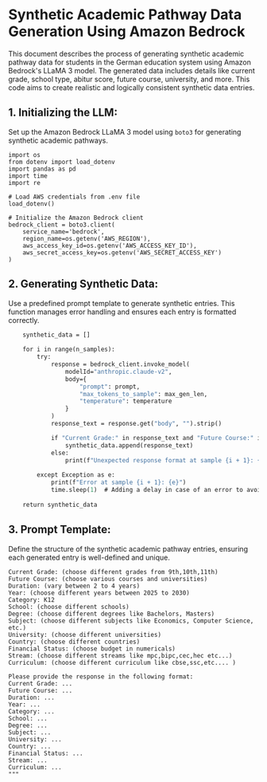 # Synthetic Academic Pathway Data Generation Using Amazon Bedrock
This document describes the process of generating synthetic academic pathway data for students in the German education system using Amazon Bedrock's LLaMA 3 model. The generated data includes details like current grade, school type, abitur score, future course, university, and more. This code aims to create realistic and logically consistent synthetic data entries.
## 1. Initializing the LLM:
Set up the Amazon Bedrock LLaMA 3 model using `boto3` for generating synthetic academic pathways.

```import boto3
import os
from dotenv import load_dotenv
import pandas as pd
import time
import re

# Load AWS credentials from .env file
load_dotenv()

# Initialize the Amazon Bedrock client
bedrock_client = boto3.client(
    service_name='bedrock',
    region_name=os.getenv('AWS_REGION'),
    aws_access_key_id=os.getenv('AWS_ACCESS_KEY_ID'),
    aws_secret_access_key=os.getenv('AWS_SECRET_ACCESS_KEY')
)
```

## 2. Generating Synthetic Data:
Use a predefined prompt template to generate synthetic entries. This function manages error handling and ensures each entry is formatted correctly.

```def generate_synthetic_data(prompt, n_samples, max_gen_len, temperature):
    synthetic_data = []
    
    for i in range(n_samples):
        try:
            response = bedrock_client.invoke_model(
                modelId="anthropic.claude-v2",
                body={
                    "prompt": prompt,
                    "max_tokens_to_sample": max_gen_len,
                    "temperature": temperature
                }
            )
            response_text = response.get("body", "").strip()

            if "Current Grade:" in response_text and "Future Course:" in response_text:
                synthetic_data.append(response_text)
            else:
                print(f"Unexpected response format at sample {i + 1}: {response_text}")
                
        except Exception as e:
            print(f"Error at sample {i + 1}: {e}")
            time.sleep(1)  # Adding a delay in case of an error to avoid rapid retries
    
    return synthetic_data
```

## 3. Prompt Template: 
Define the structure of the synthetic academic pathway entries, ensuring each generated entry is well-defined and unique.

```prompt_template = """
Current Grade: (choose different grades from 9th,10th,11th)
Future Course: (choose various courses and universities)
Duration: (vary between 2 to 4 years)
Year: (choose different years between 2025 to 2030)
Category: K12
School: (choose different schools)
Degree: (choose different degrees like Bachelors, Masters)
Subject: (choose different subjects like Economics, Computer Science, etc.)
University: (choose different universities)
Country: (choose different countries)
Financial Status: (choose budget in numericals)
Stream: (choose different streams like mpc,bipc,cec,hec etc...)
Curriculum: (choose different curriculum like cbse,ssc,etc.... )

Please provide the response in the following format:
Current Grade: ...
Future Course: ...
Duration: ...
Year: ...
Category: ...
School: ...
Degree: ...
Subject: ...
University: ...
Country: ...
Financial Status: ...
Stream: ...
Curriculum: ...
"""
```

